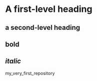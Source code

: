 # **A first-level heading**
## **a second-level heading**
## **bold**
## _italic_
my_very_first_repository
